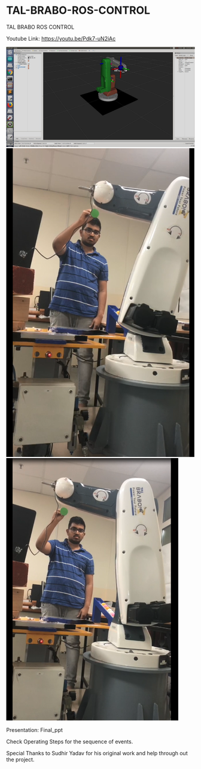 # TAL-BRABO-ROS-CONTROL
TAL BRABO ROS CONTROL

Youtube Link: https://youtu.be/Pdk7-uN2iAc


![URDF](https://github.com/PatilVrush/TAL-BRABO-ROS-CONTROL/blob/master/URDF.png)
![RES1](https://github.com/PatilVrush/TAL-BRABO-ROS-CONTROL/blob/master/results1.png)
![RES2](https://github.com/PatilVrush/TAL-BRABO-ROS-CONTROL/blob/master/results2.png)

Presentation: Final_ppt

Check Operating Steps for the sequence of events. 

Special Thanks to Sudhir Yadav for his original work and help through out the project. 
